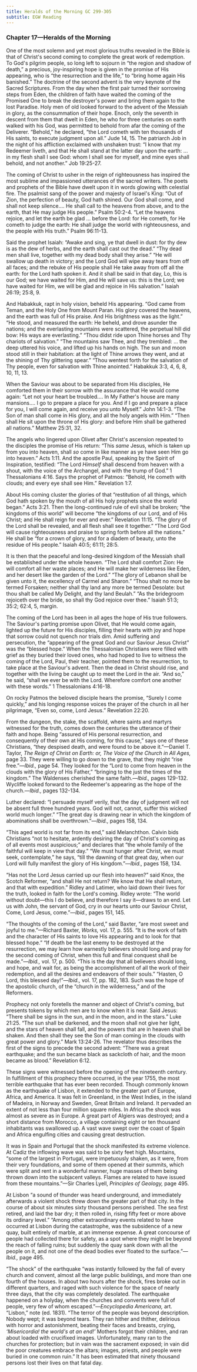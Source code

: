 ```yaml
---
title: Heralds of the Morning GC 299-305
subtitle: EGW Reading
---
```


### Chapter 17—Heralds of the Morning

One of the most solemn and yet most glorious truths revealed in the Bible is that of Christ's second coming to complete the great work of redemption. To God's pilgrim people, so long left to sojourn in “the region and shadow of death,” a precious, joy-inspiring hope is given in the promise of His appearing, who is “the resurrection and the life,” to “bring home again His banished.” The doctrine of the second advent is the very keynote of the Sacred Scriptures. From the day when the first pair turned their sorrowing steps from Eden, the children of faith have waited the coming of the Promised One to break the destroyer's power and bring them again to the lost Paradise. Holy men of old looked forward to the advent of the Messiah in glory, as the consummation of their hope. Enoch, only the seventh in descent from them that dwelt in Eden, he who for three centuries on earth walked with his God, was permitted to behold from afar the coming of the Deliverer. “Behold,” he declared, “the Lord cometh with ten thousands of His saints, to execute judgment upon all.” Jude 14, 15. The patriarch Job in the night of his affliction exclaimed with unshaken trust: “I know that my Redeemer liveth, and that He shall stand at the latter day upon the earth: ... in my flesh shall I see God: whom I shall see for myself, and mine eyes shall behold, and not another.” Job 19:25-27.

The coming of Christ to usher in the reign of righteousness has inspired the most sublime and impassioned utterances of the sacred writers. The poets and prophets of the Bible have dwelt upon it in words glowing with celestial fire. The psalmist sang of the power and majesty of Israel's King: “Out of Zion, the perfection of beauty, God hath shined. Our God shall come, and shall not keep silence.... He shall call to the heavens from above, and to the earth, that He may judge His people.” Psalm 50:2-4. “Let the heavens rejoice, and let the earth be glad ... before the Lord: for He cometh, for He cometh to judge the earth: He shall judge the world with righteousness, and the people with His truth.” Psalm 96:11-13.

Said the prophet Isaiah: “Awake and sing, ye that dwell in dust: for thy dew is as the dew of herbs, and the earth shall cast out the dead.” “Thy dead men shall live, together with my dead body shall they arise.” “He will swallow up death in victory; and the Lord God will wipe away tears from off all faces; and the rebuke of His people shall He take away from off all the earth: for the Lord hath spoken it. And it shall be said in that day, Lo, this is our God; we have waited for Him, and He will save us: this is the Lord; we have waited for Him, we will be glad and rejoice in His salvation.” Isaiah 26:19; 25:8, 9.

And Habakkuk, rapt in holy vision, beheld His appearing. “God came from Teman, and the Holy One from Mount Paran. His glory covered the heavens, and the earth was full of His praise. And His brightness was as the light.” “He stood, and measured the earth: He beheld, and drove asunder the nations; and the everlasting mountains were scattered, the perpetual hill did bow: His ways are everlasting.” “Thou didst ride upon Thine horses and Thy chariots of salvation.” “The mountains saw Thee, and they trembled: ... the deep uttered his voice, and lifted up his hands on high. The sun and moon stood still in their habitation: at the light of Thine arrows they went, and at the shining of Thy glittering spear.” “Thou wentest forth for the salvation of Thy people, even for salvation with Thine anointed.” Habakkuk 3:3, 4, 6, 8, 10, 11, 13.

When the Saviour was about to be separated from His disciples, He comforted them in their sorrow with the assurance that He would come again: “Let not your heart be troubled.... In My Father's house are many mansions.... I go to prepare a place for you. And if I go and prepare a place for you, I will come again, and receive you unto Myself.” John 14:1-3. “The Son of man shall come in His glory, and all the holy angels with Him.” “Then shall He sit upon the throne of His glory: and before Him shall be gathered all nations.” Matthew 25:31, 32.

The angels who lingered upon Olivet after Christ's ascension repeated to the disciples the promise of His return: “This _same_ Jesus, which is taken up from you into heaven, shall _so_ come in like manner as ye have seen Him go into heaven.” Acts 1:11. And the apostle Paul, speaking by the Spirit of Inspiration, testified: “The Lord _Himself_ shall descend from heaven with a shout, with the voice of the Archangel, and with the trump of God.” 1 Thessalonians 4:16. Says the prophet of Patmos: “Behold, He cometh with clouds; and every eye shall see Him.” Revelation 1:7.

About His coming cluster the glories of that “restitution of all things, which God hath spoken by the mouth of all His holy prophets since the world began.” Acts 3:21. Then the long-continued rule of evil shall be broken; “the kingdoms of this world” will become “the kingdoms of our Lord, and of His Christ; and He shall reign for ever and ever.” Revelation 11:15. “The glory of the Lord shall be revealed, and all flesh shall see it together.” “The Lord God will cause righteousness and praise to spring forth before all the nations.” He shall be “for a crown of glory, and for a diadem of beauty, unto the residue of His people.” Isaiah 40:5; 61:11; 28:5.

It is then that the peaceful and long-desired kingdom of the Messiah shall be established under the whole heaven. “The Lord shall comfort Zion: He will comfort all her waste places; and He will make her wilderness like Eden, and her desert like the garden of the Lord.” “The glory of Lebanon shall be given unto it, the excellency of Carmel and Sharon.” “Thou shalt no more be termed Forsaken; neither shall thy land any more be termed Desolate: but thou shalt be called My Delight, and thy land Beulah.” “As the bridegroom rejoiceth over the bride, so shall thy God rejoice over thee.” Isaiah 51:3; 35:2; 62:4, 5, margin.

The coming of the Lord has been in all ages the hope of His true followers. The Saviour's parting promise upon Olivet, that He would come again, lighted up the future for His disciples, filling their hearts with joy and hope that sorrow could not quench nor trials dim. Amid suffering and persecution, the “appearing of the great God and our Saviour Jesus Christ” was the “blessed hope.” When the Thessalonian Christians were filled with grief as they buried their loved ones, who had hoped to live to witness the coming of the Lord, Paul, their teacher, pointed them to the resurrection, to take place at the Saviour's advent. Then the dead in Christ should rise, and together with the living be caught up to meet the Lord in the air. “And so,” he said, “shall we ever be with the Lord. Wherefore comfort one another with these words.” 1 Thessalonians 4:16-18.

On rocky Patmos the beloved disciple hears the promise, “Surely I come quickly,” and his longing response voices the prayer of the church in all her pilgrimage, “Even so, come, Lord Jesus.” Revelation 22:20.

From the dungeon, the stake, the scaffold, where saints and martyrs witnessed for the truth, comes down the centuries the utterance of their faith and hope. Being “assured of His personal resurrection, and consequently of their own at His coming, for this cause,” says one of these Christians, “they despised death, and were found to be above it.”—Daniel T. Taylor, _The Reign of Christ on Earth: or, The Voice_ _of the Church in All Ages,_ page 33. They were willing to go down to the grave, that they might “rise free.”—_Ibid.,_ page 54. They looked for the “Lord to come from heaven in the clouds with the glory of His Father,” “bringing to the just the times of the kingdom.” The Waldenses cherished the same faith.—_Ibid.,_ pages 129-132. Wycliffe looked forward to the Redeemer's appearing as the hope of the church.—_Ibid.,_ pages 132-134.

Luther declared: “I persuade myself verily, that the day of judgment will not be absent full three hundred years. God will not, cannot, suffer this wicked world much longer.” “The great day is drawing near in which the kingdom of abominations shall be overthrown.”—_Ibid.,_ pages 158, 134.

“This aged world is not far from its end,” said Melanchthon. Calvin bids Christians “not to hesitate, ardently desiring the day of Christ's coming as of all events most auspicious;” and declares that “the whole family of the faithful will keep in view that day.” “We must hunger after Christ, we must seek, contemplate,” he says, “till the dawning of that great day, when our Lord will fully manifest the glory of His kingdom.”—_Ibid.,_ pages 158, 134.

“Has not the Lord Jesus carried up our flesh into heaven?” said Knox, the Scotch Reformer, “and shall He not return? We know that He shall return, and that with expedition.” Ridley and Latimer, who laid down their lives for the truth, looked in faith for the Lord's coming. Ridley wrote: “The world without doubt—this I do believe, and therefore I say it—draws to an end. Let us with John, the servant of God, cry in our hearts unto our Saviour Christ, Come, Lord Jesus, come.”—_Ibid.,_ pages 151, 145.

“The thoughts of the coming of the Lord,” said Baxter, “are most sweet and joyful to me.”—Richard Baxter, _Works,_ vol. 17, p. 555. “It is the work of faith and the character of His saints to love His appearing and to look for that blessed hope.” “If death be the last enemy to be destroyed at the resurrection, we may learn how earnestly believers should long and pray for the second coming of Christ, when this full and final conquest shall be made.”—_Ibid.,_ vol. 17, p. 500. “This is the day that all believers should long, and hope, and wait for, as being the accomplishment of all the work of their redemption, and all the desires and endeavors of their souls.” “Hasten, O Lord, this blessed day!”—_Ibid.,_ vol. 17, pp. 182, 183. Such was the hope of the apostolic church, of the “church in the wilderness,” and of the Reformers.

Prophecy not only foretells the manner and object of Christ's coming, but presents tokens by which men are to know when it is near. Said Jesus: “There shall be signs in the sun, and in the moon, and in the stars.” Luke 21:25. “The sun shall be darkened, and the moon shall not give her light, and the stars of heaven shall fall, and the powers that are in heaven shall be shaken. And then shall they see the Son of man coming in the clouds with great power and glory.” Mark 13:24-26. The revelator thus describes the first of the signs to precede the second advent: “There was a great earthquake; and the sun became black as sackcloth of hair, and the moon became as blood.” Revelation 6:12.

These signs were witnessed before the opening of the nineteenth century. In fulfillment of this prophecy there occurred, in the year 1755, the most terrible earthquake that has ever been recorded. Though commonly known as the earthquake of Lisbon, it extended to the greater part of Europe, Africa, and America. It was felt in Greenland, in the West Indies, in the island of Madeira, in Norway and Sweden, Great Britain and Ireland. It pervaded an extent of not less than four million square miles. In Africa the shock was almost as severe as in Europe. A great part of Algiers was destroyed; and a short distance from Morocco, a village containing eight or ten thousand inhabitants was swallowed up. A vast wave swept over the coast of Spain and Africa engulfing cities and causing great destruction.

It was in Spain and Portugal that the shock manifested its extreme violence. At Cadiz the inflowing wave was said to be sixty feet high. Mountains, “some of the largest in Portugal, were impetuously shaken, as it were, from their very foundations, and some of them opened at their summits, which were split and rent in a wonderful manner, huge masses of them being thrown down into the subjacent valleys. Flames are related to have issued from these mountains.”—Sir Charles Lyell, _Principles of Geology,_ page 495.

At Lisbon “a sound of thunder was heard underground, and immediately afterwards a violent shock threw down the greater part of that city. In the course of about six minutes sixty thousand persons perished. The sea first retired, and laid the bar dry; it then rolled in, rising fifty feet or more above its ordinary level.” “Among other extraordinary events related to have occurred at Lisbon during the catastrophe, was the subsidence of a new quay, built entirely of marble, at an immense expense. A great concourse of people had collected there for safety, as a spot where they might be beyond the reach of falling ruins; but suddenly the quay sank down with all the people on it, and not one of the dead bodies ever floated to the surface.”—_Ibid.,_ page 495.

“The shock” of the earthquake “was instantly followed by the fall of every church and convent, almost all the large public buildings, and more than one fourth of the houses. In about two hours after the shock, fires broke out in different quarters, and raged with such violence for the space of nearly three days, that the city was completely desolated. The earthquake happened on a holyday, when the churches and convents were full of people, very few of whom escaped.”—_Encyclopedia Americana,_ art. “Lisbon,” note (ed. 1831). “The terror of the people was beyond description. Nobody wept; it was beyond tears. They ran hither and thither, delirious with horror and astonishment, beating their faces and breasts, crying, _‘Misericordia! the world's at an end!’_ Mothers forgot their children, and ran about loaded with crucifixed images. Unfortunately, many ran to the churches for protection; but in vain was the sacrament exposed; in vain did the poor creatures embrace the altars; images, priests, and people were buried in one common ruin.” It has been estimated that ninety thousand persons lost their lives on that fatal day.